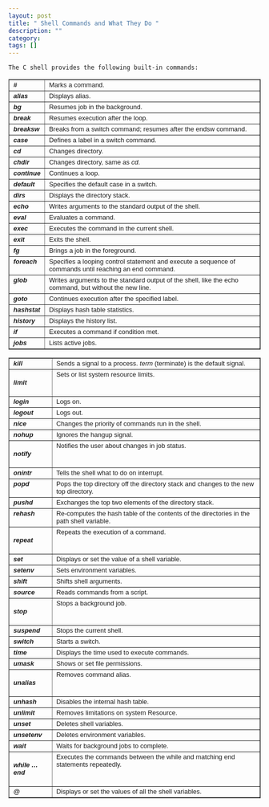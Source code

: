 ```yaml
---
layout: post
title: " Shell Commands and What They Do "
description: ""
category: 
tags: []
---
```




`The C shell provides the following built-in commands:`
<table width="100%" cellspacing="0" cellpadding="5" border="1" align="center">
    <tbody>
        <tr valign="top" align="left">
            <td>
                <font size="2" face="Verdana, Arial, Helvetica, sans-serif"><i><b>#</b></i></font>
            </td>
            <td>
                <font size="2" face="Verdana, Arial, Helvetica, sans-serif">Marks a command.</font>
            </td>
        </tr>
        <tr valign="top" align="left">
            <td>
                <font size="2" face="Verdana, Arial, Helvetica, sans-serif"><i><b>alias</b></i></font>
            </td>
            <td>
                <font size="2" face="Verdana, Arial, Helvetica, sans-serif">Displays alias.</font>
            </td>
        </tr>
        <tr valign="top" align="left">
            <td>
                <font size="2" face="Verdana, Arial, Helvetica, sans-serif"><i><b>bg</b></i></font>
            </td>
            <td>
                <font size="2" face="Verdana, Arial, Helvetica, sans-serif">Resumes job in the background.</font>
            </td>
        </tr>
        <tr valign="top" align="left">
            <td>
                <font size="2" face="Verdana, Arial, Helvetica, sans-serif"><i><b>break</b></i></font>
            </td>
            <td>
                <font size="2" face="Verdana, Arial, Helvetica, sans-serif">Resumes execution after the loop.</font>
            </td>
        </tr>
        <tr valign="top" align="left">
            <td>
                <font size="2" face="Verdana, Arial, Helvetica, sans-serif"><i><b>breaksw</b></i></font>
            </td>
            <td>
                <font size="2" face="Verdana, Arial, Helvetica, sans-serif">Breaks from a switch command; resumes after the endsw command.</font>
            </td>
        </tr>
        <tr valign="top" align="left">
            <td>
                <font size="2" face="Verdana, Arial, Helvetica, sans-serif"><i><b>case</b></i></font>
            </td>
            <td>
                <font size="2" face="Verdana, Arial, Helvetica, sans-serif">Defines a label in a switch command.</font>
            </td>
        </tr>
        <tr valign="top" align="left">
            <td>
                <font size="2" face="Verdana, Arial, Helvetica, sans-serif"><i><b>cd</b></i></font>
            </td>
            <td>
                <font size="2" face="Verdana, Arial, Helvetica, sans-serif">Changes directory.</font>
            </td>
        </tr>
        <tr valign="top" align="left">
            <td>
                <font size="2" face="Verdana, Arial, Helvetica, sans-serif"><i><b>chdir</b></i></font>
            </td>
            <td>
                <font size="2" face="Verdana, Arial, Helvetica, sans-serif">Changes directory, same as <i>cd</i>.</font>
            </td>
        </tr>
        <tr valign="top" align="left">
            <td>
                <font size="2" face="Verdana, Arial, Helvetica, sans-serif"><i><b>continue</b></i></font>
            </td>
            <td>
                <font size="2" face="Verdana, Arial, Helvetica, sans-serif">Continues a loop.</font>
            </td>
        </tr>
        <tr valign="top" align="left">
            <td>
                <font size="2" face="Verdana, Arial, Helvetica, sans-serif"><i><b>default</b></i></font>
            </td>
            <td>
                <font size="2" face="Verdana, Arial, Helvetica, sans-serif">Specifies the default case in a switch.</font>
            </td>
        </tr>
        <tr valign="top" align="left">
            <td>
                <font size="2" face="Verdana, Arial, Helvetica, sans-serif"><i><b>dirs</b></i></font>
            </td>
            <td>
                <font size="2" face="Verdana, Arial, Helvetica, sans-serif">Displays the directory stack.</font>
            </td>
        </tr>
        <tr valign="top" align="left">
            <td>
                <font size="2" face="Verdana, Arial, Helvetica, sans-serif"><i><b>echo</b></i></font>
            </td>
            <td>
                <font size="2" face="Verdana, Arial, Helvetica, sans-serif">Writes arguments to the standard output of the shell.</font>
            </td>
        </tr>
        <tr valign="top" align="left">
            <td>
                <font size="2" face="Verdana, Arial, Helvetica, sans-serif"><i><b>eval</b></i></font>
            </td>
            <td>
                <font size="2" face="Verdana, Arial, Helvetica, sans-serif">Evaluates a command.</font>
            </td>
        </tr>
        <tr valign="top" align="left">
            <td>
                <font size="2" face="Verdana, Arial, Helvetica, sans-serif"><i><b>exec</b></i></font>
            </td>
            <td>
                <font size="2" face="Verdana, Arial, Helvetica, sans-serif">Executes the command in the current shell.</font>
            </td>
        </tr>
        <tr valign="top" align="left">
            <td>
                <font size="2" face="Verdana, Arial, Helvetica, sans-serif"><i><b>exit</b></i></font>
            </td>
            <td>
                <font size="2" face="Verdana, Arial, Helvetica, sans-serif">Exits the shell.</font>
            </td>
        </tr>
        <tr valign="top" align="left">
            <td>
                <font size="2" face="Verdana, Arial, Helvetica, sans-serif"><i><b>fg</b></i></font>
            </td>
            <td>
                <font size="2" face="Verdana, Arial, Helvetica, sans-serif">Brings a job in the foreground.</font>
            </td>
        </tr>
        <tr valign="top" align="left">
            <td>
                <font size="2" face="Verdana, Arial, Helvetica, sans-serif"><i><b>foreach</b></i></font>
            </td>
            <td>
                <font size="2" face="Verdana, Arial, Helvetica, sans-serif">Specifies a looping control statement and execute a sequence of commands until reaching an end command.</font>
            </td>
        </tr>
        <tr valign="top" align="left">
            <td>
                <font size="2" face="Verdana, Arial, Helvetica, sans-serif"><i><b>glob</b></i></font>
            </td>
            <td>
                <font size="2" face="Verdana, Arial, Helvetica, sans-serif">Writes arguments to the standard output of the shell, like the echo command, but without the new line.</font>
            </td>
        </tr>
        <tr valign="top" align="left">
            <td>
                <font size="2" face="Verdana, Arial, Helvetica, sans-serif"><i><b>goto</b></i></font>
            </td>
            <td>
                <font size="2" face="Verdana, Arial, Helvetica, sans-serif">Continues execution after the specified label.</font>
            </td>
        </tr>
        <tr valign="top" align="left">
            <td>
                <font size="2" face="Verdana, Arial, Helvetica, sans-serif"><i><b>hashstat</b></i></font>
            </td>
            <td>
                <font size="2" face="Verdana, Arial, Helvetica, sans-serif">Displays hash table statistics.</font>
            </td>
        </tr>
        <tr valign="top" align="left">
            <td>
                <font size="2" face="Verdana, Arial, Helvetica, sans-serif"><i><b>history</b></i></font>
            </td>
            <td>
                <font size="2" face="Verdana, Arial, Helvetica, sans-serif">Displays the history list.</font>
            </td>
        </tr>
        <tr valign="top" align="left">
            <td>
                <font size="2" face="Verdana, Arial, Helvetica, sans-serif"><i><b>if</b></i></font>
            </td>
            <td>
                <font size="2" face="Verdana, Arial, Helvetica, sans-serif">Executes a command if condition met.</font>
            </td>
        </tr>
        <tr valign="top" align="left">
            <td>
                <font size="2" face="Verdana, Arial, Helvetica, sans-serif"><i><b>jobs</b></i></font>
            </td>
            <td>
                <font size="2" face="Verdana, Arial, Helvetica, sans-serif">Lists active jobs.</font>
            </td>
        </tr>
    </tbody>
</table>
<table width="100%" cellspacing="0" cellpadding="5" border="1" align="center">
    <tbody>
        <tr valign="top" align="left">
            <td>
                <font size="2" face="Verdana, Arial, Helvetica, sans-serif"><i><b>kill</b></i></font>
            </td>
            <td>
                <font size="2" face="Verdana, Arial, Helvetica, sans-serif">Sends a signal to a process. <i>term</i> (terminate) is the default signal.</font>
            </td>
        </tr>
        <tr valign="top" align="left">
            <td>
                <p>
                    <font size="2" face="Verdana, Arial, Helvetica, sans-serif"><i><b>limit</b></i></font>
                </p>
            </td>
            <td>
                <font size="2" face="Verdana, Arial, Helvetica, sans-serif">Sets or list system resource limits.</font>
            </td>
        </tr>
        <tr valign="top" align="left">
            <td>
                <font size="2" face="Verdana, Arial, Helvetica, sans-serif"><i><b>login</b></i></font>
            </td>
            <td>
                <font size="2" face="Verdana, Arial, Helvetica, sans-serif">Logs on.</font>
            </td>
        </tr>
        <tr valign="top" align="left">
            <td>
                <font size="2" face="Verdana, Arial, Helvetica, sans-serif"><i><b>logout</b></i></font>
            </td>
            <td>
                <font size="2" face="Verdana, Arial, Helvetica, sans-serif">Logs out.</font>
            </td>
        </tr>
        <tr valign="top" align="left">
            <td>
                <font size="2" face="Verdana, Arial, Helvetica, sans-serif"><i><b>nice</b></i></font>
            </td>
            <td>
                <font size="2" face="Verdana, Arial, Helvetica, sans-serif">Changes the priority of commands run in the shell.</font>
            </td>
        </tr>
        <tr valign="top" align="left">
            <td>
                <font size="2" face="Verdana, Arial, Helvetica, sans-serif"><i><b>nohup</b></i></font>
            </td>
            <td>
                <font size="2" face="Verdana, Arial, Helvetica, sans-serif">Ignores the hangup signal.</font>
            </td>
        </tr>
        <tr valign="top" align="left">
            <td>
                <p>
                    <font size="2" face="Verdana, Arial, Helvetica, sans-serif"><i><b>notify</b></i></font>
                </p>
            </td>
            <td>
                <font size="2" face="Verdana, Arial, Helvetica, sans-serif">Notifies the user about changes in job status.</font>
            </td>
        </tr>
        <tr valign="top" align="left">
            <td>
                <font size="2" face="Verdana, Arial, Helvetica, sans-serif"><i><b>onintr</b></i></font>
            </td>
            <td>
                <font size="2" face="Verdana, Arial, Helvetica, sans-serif">Tells the shell what to do on interrupt.</font>
            </td>
        </tr>
        <tr valign="top" align="left">
            <td>
                <font size="2" face="Verdana, Arial, Helvetica, sans-serif"><i><b>popd</b></i></font>
            </td>
            <td>
                <font size="2" face="Verdana, Arial, Helvetica, sans-serif">Pops the top directory off the directory stack and changes to the new top directory.</font>
            </td>
        </tr>
        <tr valign="top" align="left">
            <td>
                <font size="2" face="Verdana, Arial, Helvetica, sans-serif"><i><b>pushd</b></i></font>
            </td>
            <td>
                <font size="2" face="Verdana, Arial, Helvetica, sans-serif">Exchanges the top two elements of the directory stack.</font>
            </td>
        </tr>
        <tr valign="top" align="left">
            <td>
                <font size="2" face="Verdana, Arial, Helvetica, sans-serif"><i><b>rehash</b></i></font>
            </td>
            <td>
                <font size="2" face="Verdana, Arial, Helvetica, sans-serif">Re-computes the hash table of the contents of the directories in the path shell variable.</font>
            </td>
        </tr>
        <tr valign="top" align="left">
            <td>
                <p>
                    <font size="2" face="Verdana, Arial, Helvetica, sans-serif"><i><b>repeat</b></i></font>
                </p>
            </td>
            <td>
                <font size="2" face="Verdana, Arial, Helvetica, sans-serif">Repeats the execution of a command.</font>
            </td>
        </tr>
        <tr valign="top" align="left">
            <td>
                <font size="2" face="Verdana, Arial, Helvetica, sans-serif"><i><b>set</b></i></font>
            </td>
            <td>
                <font size="2" face="Verdana, Arial, Helvetica, sans-serif">Displays or set the value of a shell variable.</font>
            </td>
        </tr>
        <tr valign="top" align="left">
            <td>
                <font size="2" face="Verdana, Arial, Helvetica, sans-serif"><i><b>setenv</b></i></font>
            </td>
            <td>
                <font size="2" face="Verdana, Arial, Helvetica, sans-serif">Sets environment variables.</font>
            </td>
        </tr>
        <tr valign="top" align="left">
            <td>
                <font size="2" face="Verdana, Arial, Helvetica, sans-serif"><i><b>shift</b></i></font>
            </td>
            <td>
                <font size="2" face="Verdana, Arial, Helvetica, sans-serif">Shifts shell arguments.</font>
            </td>
        </tr>
        <tr valign="top" align="left">
            <td>
                <font size="2" face="Verdana, Arial, Helvetica, sans-serif"><i><b>source</b></i></font>
            </td>
            <td>
                <font size="2" face="Verdana, Arial, Helvetica, sans-serif">Reads commands from a script.</font>
            </td>
        </tr>
        <tr valign="top" align="left">
            <td>
                <p>
                    <font size="2" face="Verdana, Arial, Helvetica, sans-serif"><i><b>stop</b></i></font>
                </p>
            </td>
            <td>
                <font size="2" face="Verdana, Arial, Helvetica, sans-serif">Stops a background job.</font>
            </td>
        </tr>
        <tr valign="top" align="left">
            <td>
                <font size="2" face="Verdana, Arial, Helvetica, sans-serif"><i><b>suspend</b></i></font>
            </td>
            <td>
                <font size="2" face="Verdana, Arial, Helvetica, sans-serif">Stops the current shell.</font>
            </td>
        </tr>
        <tr valign="top" align="left">
            <td>
                <font size="2" face="Verdana, Arial, Helvetica, sans-serif"><i><b>switch</b></i></font>
            </td>
            <td>
                <font size="2" face="Verdana, Arial, Helvetica, sans-serif">Starts a switch.</font>
            </td>
        </tr>
        <tr valign="top" align="left">
            <td>
                <font size="2" face="Verdana, Arial, Helvetica, sans-serif"><i><b>time</b></i></font>
            </td>
            <td>
                <font size="2" face="Verdana, Arial, Helvetica, sans-serif">Displays the time used to execute commands.</font>
            </td>
        </tr>
        <tr valign="top" align="left">
            <td>
                <font size="2" face="Verdana, Arial, Helvetica, sans-serif"><i><b>umask</b></i></font>
            </td>
            <td>
                <font size="2" face="Verdana, Arial, Helvetica, sans-serif">Shows or set file permissions.</font>
            </td>
        </tr>
        <tr valign="top" align="left">
            <td>
                <p>
                    <font size="2" face="Verdana, Arial, Helvetica, sans-serif"><i><b>unalias</b></i></font>
                </p>
            </td>
            <td>
                <font size="2" face="Verdana, Arial, Helvetica, sans-serif">Removes command alias.</font>
            </td>
        </tr>
        <tr valign="top" align="left">
            <td>
                <font size="2" face="Verdana, Arial, Helvetica, sans-serif"><i><b>unhash</b></i></font>
            </td>
            <td>
                <font size="2" face="Verdana, Arial, Helvetica, sans-serif">Disables the internal hash table.</font>
            </td>
        </tr>
        <tr valign="top" align="left">
            <td>
                <font size="2" face="Verdana, Arial, Helvetica, sans-serif"><i><b>unlimit</b></i></font>
            </td>
            <td>
                <font size="2" face="Verdana, Arial, Helvetica, sans-serif">Removes limitations on system Resource.</font>
            </td>
        </tr>
        <tr valign="top" align="left">
            <td>
                <font size="2" face="Verdana, Arial, Helvetica, sans-serif"><i><b>unset</b></i></font>
            </td>
            <td>
                <font size="2" face="Verdana, Arial, Helvetica, sans-serif">Deletes shell variables.</font>
            </td>
        </tr>
        <tr valign="top" align="left">
            <td>
                <font size="2" face="Verdana, Arial, Helvetica, sans-serif"><i><b>unsetenv</b></i></font>
            </td>
            <td>
                <font size="2" face="Verdana, Arial, Helvetica, sans-serif">Deletes environment variables.</font>
            </td>
        </tr>
        <tr valign="top" align="left">
            <td>
                <font size="2" face="Verdana, Arial, Helvetica, sans-serif"><i><b>wait</b></i></font>
            </td>
            <td>
                <font size="2" face="Verdana, Arial, Helvetica, sans-serif">Waits for background jobs to complete.</font>
            </td>
        </tr>
        <tr valign="top" align="left">
            <td>
                <p>
                    <font size="2" face="Verdana, Arial, Helvetica, sans-serif"><i><b>while …end</b></i></font>
                </p>
            </td>
            <td>
                <font size="2" face="Verdana, Arial, Helvetica, sans-serif">Executes the commands between the while and matching end statements repeatedly.</font>
            </td>
        </tr>
        <tr valign="top" align="left">
            <td>
                <font size="2" face="Verdana, Arial, Helvetica, sans-serif"><i><b>@</b></i></font>
            </td>
            <td>
                <font size="2" face="Verdana, Arial, Helvetica, sans-serif">Displays or set the values of all the shell variables.</font>
            </td>
        </tr>
    </tbody>
</table>
